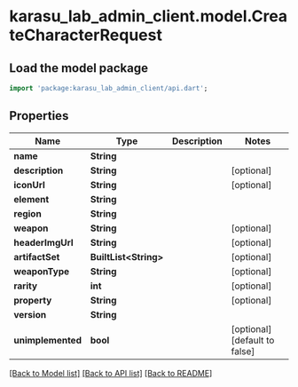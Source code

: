 # karasu_lab_admin_client.model.CreateCharacterRequest

## Load the model package
```dart
import 'package:karasu_lab_admin_client/api.dart';
```

## Properties
Name | Type | Description | Notes
------------ | ------------- | ------------- | -------------
**name** | **String** |  | 
**description** | **String** |  | [optional] 
**iconUrl** | **String** |  | [optional] 
**element** | **String** |  | 
**region** | **String** |  | 
**weapon** | **String** |  | [optional] 
**headerImgUrl** | **String** |  | [optional] 
**artifactSet** | **BuiltList&lt;String&gt;** |  | [optional] 
**weaponType** | **String** |  | [optional] 
**rarity** | **int** |  | [optional] 
**property** | **String** |  | [optional] 
**version** | **String** |  | 
**unimplemented** | **bool** |  | [optional] [default to false]

[[Back to Model list]](../README.md#documentation-for-models) [[Back to API list]](../README.md#documentation-for-api-endpoints) [[Back to README]](../README.md)


